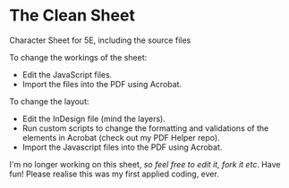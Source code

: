 # The Clean Sheet
Character Sheet for 5E, including the source files

To change the workings of the sheet: 
  - Edit the JavaScript files.
  - Import the files into the PDF using Acrobat.

To change the layout: 
  - Edit the InDesign file (mind the layers).
  - Run custom scripts to change the formatting and validations of the elements in Acrobat (check out my PDF Helper repo).
  - Import the Javascript files into the PDF using Acrobat.
  
I'm no longer working on this sheet, *so feel free to edit it, fork it etc*. Have fun!
Please realise this was my first applied coding, ever.
